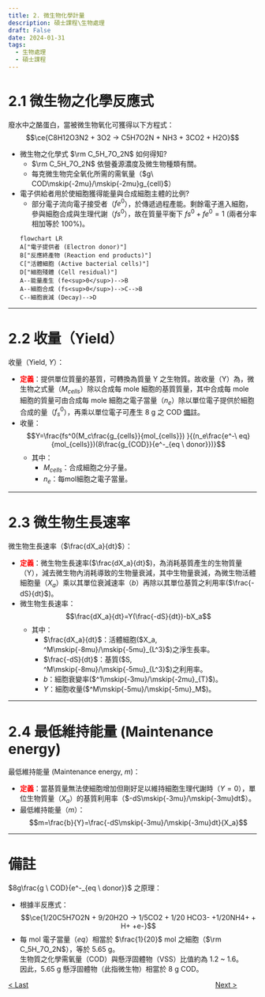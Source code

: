 ```yaml
---
title: 2. 微生物化學計量
description: 碩士課程\生物處理
draft: False
date: 2024-01-31
tags:
  - 生物處理
  - 碩士課程
---
```

# 2.1 微生物之化學反應式
廢水中之酪蛋白，當被微生物氧化可獲得以下方程式：
$$\ce{C8H12O3N2 + 3O2 -> C5H7O2N + NH3 + 3CO2 + H2O}$$

- 微生物之化學式 $\rm C_5H_7O_2N$ 如何得知?
	- $\rm C_5H_7O_2N$ 依營養源濃度及微生物種類有關。
	- 每克微生物完全氧化所需的需氧量（$g\ COD\mskip{-2mu}/\mskip{-2mu}g_{cell}$）
- 電子供給者用於使細胞獲得能量與合成細胞主體的比例?
	- 部分電子流向電子接受者（$fe^0$），於傳遞過程產能。剩餘電子進入細胞，參與細胞合成與生理代謝（$fs^0$），故在質量平衡下 $fs^0+fe^0=1$ (兩者分率相加等於 100%)。
	```mermaid
	flowchart LR
	A["電子提供者 (Electron donor)"]
	B["反應終產物 (Reaction end products)"]
	C["活體細胞 (Active bacterial cells)"]
	D["細胞殘體 (Cell residual)"]
	A--能量產生 (fe<sup>0</sup>)-->B
	A--細胞合成 (fs<sup>0</sup>)-->C-->B
	C--細胞衰減 (Decay)-->D
	```
---
# 2.2 收量（Yield）
收量（Yield, $Y$）：
- **<font color=red>定義</font>**：提供單位質量的基質，可轉換為質量 Y 之生物質。故收量（Y）為，微生物之式量（$M_{cells}$）除以合成每 mole 細胞的基質質量，其中合成每 mole 細胞的質量可由合成每 mole 細胞之電子當量（$n_e$）除以單位電子提供於細胞合成的量（$f_s^0$），再乘以單位電子可產生 8 g 之 COD [備註](#備註)。
- 收量：
	$$Y=\frac{fs^0(M_c\frac{g_{cells}}{mol_{cells}}) }{(n_e\frac{e^-\ eq}{mol_{cells}})(8\frac{g_{COD}}{e^-_{eq \ donor}})}$$
	- 其中：
		- $M_{cells}$：合成細胞之分子量。
		- $n_e$：每mol細胞之電子當量。

---
# 2.3 微生物生長速率
微生物生長速率（$\frac{dX_a}{dt}$）：
- **<font color=red>定義</font>**：微生物生長速率($\frac{dX_a}{dt}$)，為消耗基質產生的生物質量（Y），減去微生物內消耗導致的生物量衰減，其中生物量衰減，為微生物活體細胞量（$X_a$）乘以其單位衰減速率（$b$）再除以其單位基質之利用率($\frac{-dS}{dt}$)。
- 微生物生長速率：
	$$\frac{dX_a}{dt}=Y(\frac{-dS}{dt})-bX_a$$
    - 其中：
		- $\frac{dX_a}{dt}$：活體細胞($X_a, ^M\mskip{-8mu}/\mskip{-5mu}_{L^3}$)之淨生長率。
		- $\frac{-dS}{dt}$：基質($S, ^M\mskip{-8mu}/\mskip{-5mu}_{L^3}$)之利用率。
		- $b$：細胞衰變率($^1\mskip{-3mu}/\mskip{-2mu}_{T}$)。
		- $Y$：細胞收量($^M\mskip{-5mu}/\mskip{-5mu}_M$)。
---
# 2.4 最低維持能量 (Maintenance energy)
最低維持能量 (Maintenance energy, $m$)：
- **<font color=red>定義</font>**：當基質量無法使細胞增加但剛好足以維持細胞生理代謝時（$Y=0$），單位生物質量（$X_a$）的基質利用率（$-dS\mskip{-3mu}/\mskip{-3mu}dt$）。
- 最低維持能量（$m$）：
	$$m=\frac{b}{Y}=\frac{-dS\mskip{-3mu}/\mskip{-3mu}dt}{X_a}$$

---
# 備註
$8g\frac{g \ COD}{e^-_{eq \ donor}}$ 之原理：
- 根據半反應式：  
$$\ce{1/20C5H7O2N + 9/20H2O -> 1/5CO2 + 1/20 HCO3- +1/20NH4+ + H+ +e-}$$  
- 每 mol 電子當量（$eq$）相當於 $\frac{1}{20}$ mol 之細胞（$\rm C_5H_7O_2N$），等於 5.65 g。  
生物質之化學需氧量（COD）與懸浮固體物（VSS）比值約為 1.2 ~ 1.6。  
因此，5.65 g 懸浮固體物（此指微生物）相當於 8 g COD。

<div style="display: grid; grid-template-columns: 1fr 4fr 1fr;">
  <div><a href="01_基礎微生物學">< Last</a></div>
  <div></div>
  <div><a href="03_微生物動力學">Next ></a></div>
</div>